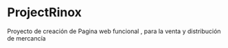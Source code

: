 # ProjectRinox
Proyecto de creación de Pagina web funcional , para la venta y distribución de mercancía 
